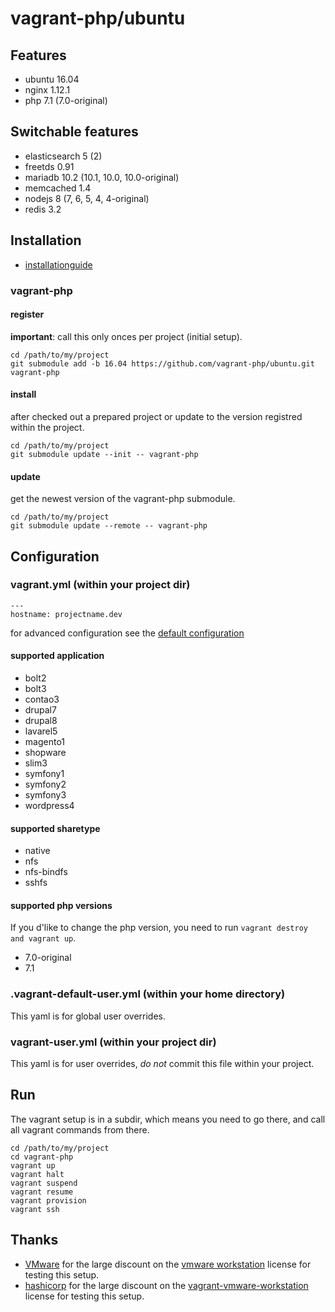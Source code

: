 # vagrant-php/ubuntu

## Features

 * ubuntu 16.04
 * nginx 1.12.1
 * php 7.1 (7.0-original)

## Switchable features

 * elasticsearch 5 (2)
 * freetds 0.91
 * mariadb 10.2 (10.1, 10.0, 10.0-original)
 * memcached 1.4
 * nodejs 8 (7, 6, 5, 4, 4-original)
 * redis 3.2

## Installation

 * [installationguide][1]

### vagrant-php

#### register

**important**: call this only onces per project (initial setup).

```{.sh}
cd /path/to/my/project
git submodule add -b 16.04 https://github.com/vagrant-php/ubuntu.git vagrant-php
```

#### install

after checked out a prepared project or update to the version registred within the project.

```{.sh}
cd /path/to/my/project
git submodule update --init -- vagrant-php
```

#### update

get the newest version of the vagrant-php submodule.

```{.sh}
cd /path/to/my/project
git submodule update --remote -- vagrant-php
```

## Configuration

### vagrant.yml (within your project dir)

```{.yml}
---
hostname: projectname.dev
```

for advanced configuration see the [default configuration][2]

#### supported application

 * bolt2
 * bolt3
 * contao3
 * drupal7
 * drupal8
 * lavarel5
 * magento1
 * shopware
 * slim3
 * symfony1
 * symfony2
 * symfony3
 * wordpress4

#### supported sharetype

 * native
 * nfs
 * nfs-bindfs
 * sshfs

#### supported php versions

If you d'like to change the php version, you need to run `vagrant destroy and vagrant up`.

 * 7.0-original
 * 7.1

### .vagrant-default-user.yml (within your home directory)

This yaml is for global user overrides.

### vagrant-user.yml (within your project dir)

This yaml is for user overrides, *do not* commit this file within your project.

## Run

The vagrant setup is in a subdir, which means you need to go there, and call all vagrant commands from there.

```{.sh}
cd /path/to/my/project
cd vagrant-php
vagrant up
vagrant halt
vagrant suspend
vagrant resume
vagrant provision
vagrant ssh
```

## Thanks

 * [VMware][3] for the large discount on the [vmware workstation][4] license for testing this setup.
 * [hashicorp][5] for the large discount on the [vagrant-vmware-workstation][6] license for testing this setup.

[1]: https://github.com/vagrant-php/doc
[2]: vagrant-default.yml
[3]: https://www.vmware.com
[4]: https://www.vmware.com/products/workstation/features.html
[5]: https://hashicorp.com
[6]: https://www.vagrantup.com/vmware#buy-now

